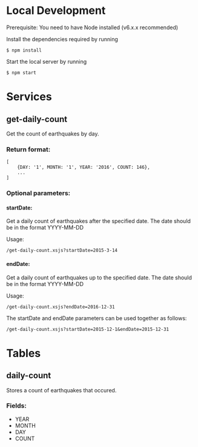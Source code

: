 # Local Development

Prerequisite: You need to have Node installed (v6.x.x recommended)

Install the dependencies required by running
```
$ npm install
```

Start the local server by running
```
$ npm start
```


# Services

## get-daily-count
Get the count of earthquakes by day.

### Return format:
```
[
    {DAY: '1', MONTH: '1', YEAR: '2016', COUNT: 146},
    ...
]
```

### Optional parameters:
#### startDate:
Get a daily count of earthquakes after the specified date. The date should be in the format YYYY-MM-DD

Usage:
```
/get-daily-count.xsjs?startDate=2015-3-14
```

#### endDate:
Get a daily count of earthquakes up to the specified date. The date should be in the format YYYY-MM-DD

Usage:
```
/get-daily-count.xsjs?endDate=2016-12-31
```

The startDate and endDate parameters can be used together as follows:
```
/get-daily-count.xsjs?startDate=2015-12-1&endDate=2015-12-31
```

# Tables

## daily-count
Stores a count of earthquakes that occured.
### Fields:
- YEAR
- MONTH
- DAY
- COUNT
